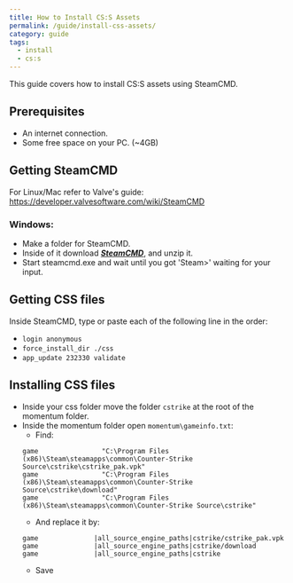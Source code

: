 ```yaml
---
title: How to Install CS:S Assets
permalink: /guide/install-css-assets/
category: guide
tags:
  - install
  - cs:s
---
```



This guide covers how to install CS:S assets using SteamCMD.
## Prerequisites 
- An internet connection.
- Some free space on your PC. (~4GB)

## Getting SteamCMD
For Linux/Mac refer to Valve's guide:
https://developer.valvesoftware.com/wiki/SteamCMD
### Windows:
- Make a folder for SteamCMD.
- Inside of it download [***SteamCMD***](https://steamcdn-a.akamaihd.net/client/installer/steamcmd.zip), and unzip it. 
- Start steamcmd.exe and wait until you got 'Steam>' waiting for your input.

## Getting CSS files

Inside SteamCMD, type or paste each of the following line in the order:
- `login anonymous`
- `force_install_dir ./css`
- `app_update 232330 validate`

## Installing CSS files

- Inside your css folder move the folder `cstrike` at the root of the momentum folder.
- Inside the momentum folder open `momentum\gameinfo.txt`:
  - Find:
  ```
  game                "C:\Program Files (x86)\Steam\steamapps\common\Counter-Strike Source\cstrike\cstrike_pak.vpk"
  game                "C:\Program Files (x86)\Steam\steamapps\common\Counter-Strike Source\cstrike\download"
  game                "C:\Program Files (x86)\Steam\steamapps\common\Counter-Strike Source\cstrike"
  ```
   - And replace it by:
  ```
  game				|all_source_engine_paths|cstrike/cstrike_pak.vpk
  game				|all_source_engine_paths|cstrike/download
  game				|all_source_engine_paths|cstrike
  ```
  - Save

